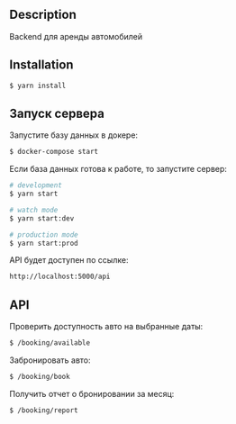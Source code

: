 ## Description

Backend для аренды автомобилей

## Installation

```bash
$ yarn install
```

## Запуск сервера
Запустите базу данных в докере:
```bash
$ docker-compose start
```
Если база данных готова к работе, то запустите сервер:
```bash
# development
$ yarn start

# watch mode
$ yarn start:dev

# production mode
$ yarn start:prod
```
API будет доступен по ссылке:

```bash
http://localhost:5000/api
```

## API
Проверить доступность авто на выбранные даты:
```bash
$ /booking/available
```
Забронировать авто:
```bash
$ /booking/book
```
Получить отчет о бронировании за месяц:
```bash
$ /booking/report
```
